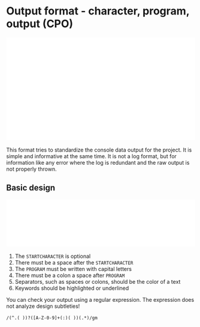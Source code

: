 # Output format - character, program, output (CPO)

<p align="center">
    <img width="666" height="274" alt="Example" src="./assets/example.svg"/>
</p>

This format tries to standardize the console data output for the project. It is simple and informative at the same time. It is not a log format, but for information like any error where the log is redundant and the raw output is not properly thrown.

## Basic design

<p align="center">
      <img width="582" height="126" alt="Example" src="./assets/design.svg"/>
</p>

1. The `STARTCHARACTER` is optional
2. There must be a space after the `STARTCHARACTER`
3. The `PROGRAM` must be written with capital letters
4. There must be a colon a space after `PROGRAM`
5. Separators, such as spaces or colons, should be the color of a text
6. Keywords should be highlighted or underlined

You can check your output using a regular expression.
The expression does not analyze design subtleties!

```regexp
/(^.( ))?([A-Z-0-9]+(:)( ))(.*)/gm
```

